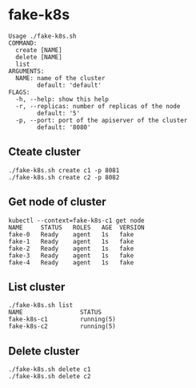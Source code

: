 # fake-k8s

``` console
Usage ./fake-k8s.sh
COMMAND:
  create [NAME]
  delete [NAME]
  list
ARGUMENTS:
  NAME: name of the cluster
        default: 'default'
FLAGS:
  -h, --help: show this help
  -r, --replicas: number of replicas of the node
        default: '5'
  -p, --port: port of the apiserver of the cluster
        default: '8080'
```

## Cteate cluster

``` console
./fake-k8s.sh create c1 -p 8081
./fake-k8s.sh create c2 -p 8082
```

## Get node of cluster

``` console
kubectl --context=fake-k8s-c1 get node
NAME     STATUS   ROLES   AGE  VERSION
fake-0   Ready    agent   1s   fake
fake-1   Ready    agent   1s   fake
fake-2   Ready    agent   1s   fake
fake-3   Ready    agent   1s   fake
fake-4   Ready    agent   1s   fake
```

## List cluster

``` console
./fake-k8s.sh list             
NAME                STATUS
fake-k8s-c1         running(5)
fake-k8s-c2         running(5)
```

## Delete cluster

``` console
./fake-k8s.sh delete c1
./fake-k8s.sh delete c2
```
